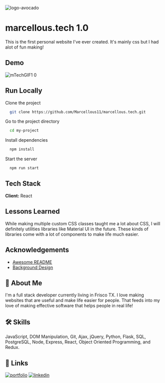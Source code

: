 ![logo-avocado](https://user-images.githubusercontent.com/31599945/227680812-31995472-bc3f-492b-8209-cad7b51ad26e.png)

# marcellous.tech 1.0

This is the first personal website I've ever created. It's mainly css but I had alot of fun making!


## Demo

![mTechGIF1 0](https://user-images.githubusercontent.com/31599945/227681152-f56f2579-e077-4cf9-83da-3e229bf5ef6c.gif)


## Run Locally

Clone the project

```bash
  git clone https://github.com/Marcellous11/marcellous.tech.git
```

Go to the project directory

```bash
  cd my-project
```

Install dependencies

```bash
  npm install
```

Start the server

```bash
  npm run start
```


## Tech Stack

**Client:** React 




## Lessons Learned

While making multiple custom CSS classes taught me a lot about CSS, I will definitely utilities libraries like Material UI in the future. These kinds of libraries come with a lot of components to make life much easier.

## Acknowledgements


 - [Awesome README](https://github.com/matiassingers/awesome-readme)
 - [Background Design](https://www.instagram.com/lilli_vehikite/)


## 🚀 About Me
I'm a full stack developer currently living in Frisco TX. I love making websites that are useful and make life easier for people. That feeds into my love of making effective software that helps people in real life!

## 🛠 Skills
JavaScript, DOM Manipulation, Git, Ajax, jQuery, Python, Flask, SQL, PostgreSQL, Node, Express, React, Object Oriented Programming, and Redux.

## 🔗 Links
[![portfolio](https://img.shields.io/badge/my_portfolio-000?style=for-the-badge&logo=ko-fi&logoColor=white)](https://marcellous.tech/)
[![linkedin](https://img.shields.io/badge/linkedin-0A66C2?style=for-the-badge&logo=linkedin&logoColor=white)](https://www.linkedin.com/in/m-curtis-jr/)


